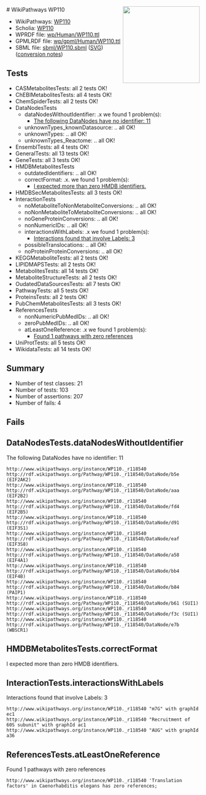 <img style="float: right; width: 200px" src="../logo.png" />
# WikiPathways WP110

* WikiPathways: [WP110](https://identifiers.org/wikipathways:WP110)
* Scholia: [WP110](https://scholia.toolforge.org/wikipathways/WP110)
* WPRDF file: [wp/Human/WP110.ttl](../wp/Human/WP110.ttl)
* GPMLRDF file: [wp/gpml/Human/WP110.ttl](../wp/gpml/Human/WP110.ttl)
* SBML file: [sbml/WP110.sbml](../sbml/WP110.sbml) ([SVG](../sbml/WP110.svg)) ([conversion notes](../sbml/WP110.txt))

## Tests
* CASMetabolitesTests: all 2 tests OK!
* ChEBIMetabolitesTests: all 4 tests OK!
* ChemSpiderTests: all 2 tests OK!
* DataNodesTests
    * dataNodesWithoutIdentifier: .x we found 1 problem(s):
        * [The following DataNodes have no identifier: 11](#8792c491)
    * unknownTypes_knownDatasource: .. all OK!
    * unknownTypes: .. all OK!
    * unknownTypes_Reactome: .. all OK!
* EnsemblTests: all 4 tests OK!
* GeneralTests: all 13 tests OK!
* GeneTests: all 3 tests OK!
* HMDBMetabolitesTests
    * outdatedIdentifiers: .. all OK!
    * correctFormat: .x. we found 1 problem(s):
        * [I expected more than zero HMDB identifiers.](#ad154c1e)
* HMDBSecMetabolitesTests: all 3 tests OK!
* InteractionTests
    * noMetaboliteToNonMetaboliteConversions: .. all OK!
    * noNonMetaboliteToMetaboliteConversions: .. all OK!
    * noGeneProteinConversions: .. all OK!
    * nonNumericIDs: .. all OK!
    * interactionsWithLabels: .x we found 1 problem(s):
        * [Interactions found that involve Labels: 3](#630d267a)
    * possibleTranslocations: .. all OK!
    * noProteinProteinConversions: .. all OK!
* KEGGMetaboliteTests: all 2 tests OK!
* LIPIDMAPSTests: all 2 tests OK!
* MetabolitesTests: all 14 tests OK!
* MetaboliteStructureTests: all 2 tests OK!
* OudatedDataSourcesTests: all 7 tests OK!
* PathwayTests: all 5 tests OK!
* ProteinsTests: all 2 tests OK!
* PubChemMetabolitesTests: all 3 tests OK!
* ReferencesTests
    * nonNumericPubMedIDs: .. all OK!
    * zeroPubMedIDs: .. all OK!
    * atLeastOneReference: .x we found 1 problem(s):
        * [Found 1 pathways with zero references](#35eb778e)
* UniProtTests: all 5 tests OK!
* WikidataTests: all 14 tests OK!


## Summary

* Number of test classes: 21
* Number of tests: 103
* Number of assertions: 207
* Number of fails: 4

## Fails

<a name="8792c491" />

## DataNodesTests.dataNodesWithoutIdentifier

The following DataNodes have no identifier: 11
```
http://www.wikipathways.org/instance/WP110._r118540 http://rdf.wikipathways.org/Pathway/WP110._r118540/DataNode/b5e (EIF2AK2)
http://www.wikipathways.org/instance/WP110._r118540 http://rdf.wikipathways.org/Pathway/WP110._r118540/DataNode/aaa (EIF2B2)
http://www.wikipathways.org/instance/WP110._r118540 http://rdf.wikipathways.org/Pathway/WP110._r118540/DataNode/fd4 (EIF2B5)
http://www.wikipathways.org/instance/WP110._r118540 http://rdf.wikipathways.org/Pathway/WP110._r118540/DataNode/d91 (EIF3S1)
http://www.wikipathways.org/instance/WP110._r118540 http://rdf.wikipathways.org/Pathway/WP110._r118540/DataNode/eaf (EIF3S8)
http://www.wikipathways.org/instance/WP110._r118540 http://rdf.wikipathways.org/Pathway/WP110._r118540/DataNode/a58 (EIF4A1)
http://www.wikipathways.org/instance/WP110._r118540 http://rdf.wikipathways.org/Pathway/WP110._r118540/DataNode/bb4 (EIF4B)
http://www.wikipathways.org/instance/WP110._r118540 http://rdf.wikipathways.org/Pathway/WP110._r118540/DataNode/b84 (PAIP1)
http://www.wikipathways.org/instance/WP110._r118540 http://rdf.wikipathways.org/Pathway/WP110._r118540/DataNode/b61 (SUI1)
http://www.wikipathways.org/instance/WP110._r118540 http://rdf.wikipathways.org/Pathway/WP110._r118540/DataNode/f3c (SUI1)
http://www.wikipathways.org/instance/WP110._r118540 http://rdf.wikipathways.org/Pathway/WP110._r118540/DataNode/e7b (WBSCR1)
```

<a name="ad154c1e" />

## HMDBMetabolitesTests.correctFormat

I expected more than zero HMDB identifiers.
<a name="630d267a" />

## InteractionTests.interactionsWithLabels

Interactions found that involve Labels: 3
```
http://www.wikipathways.org/instance/WP110._r118540 "m7G" with graphId ec1
http://www.wikipathways.org/instance/WP110._r118540 "Recruitment of 60S subunit" with graphId ac1
http://www.wikipathways.org/instance/WP110._r118540 "AUG" with graphId a36
```

<a name="35eb778e" />

## ReferencesTests.atLeastOneReference

Found 1 pathways with zero references
```
http://www.wikipathways.org/instance/WP110._r118540 'Translation factors' in Caenorhabditis elegans has zero references; 
```

